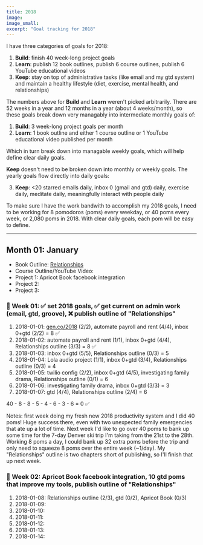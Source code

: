 ```yaml
---
title: 2018
image:
image_small:
excerpt: "Goal tracking for 2018"
---
```


I have three categories of goals for 2018:

1. **Build**: finish 40 week-long project goals
2. **Learn**: publish 12 book outlines, publish 6 course outlines, publish 6 YouTube educational videos
3. **Keep**: stay on top of administrative tasks (like email and my gtd system) and maintain a healthy lifestyle (diet, exercise, mental health, and relationships)

The numbers above for **Build** and **Learn** weren't picked arbitrarily. There are 52 weeks in a year and 12 months in a year (about 4 weeks/month), so these goals break down very managably into intermediate monthly goals of:

1. **Build**: 3 week-long project goals per month
2. **Learn**: 1 book outline and either 1 course outline or 1 YouTube educational video published per month

Which in turn break down into managable weekly goals, which will help define clear daily goals.

**Keep** doesn't need to be broken down into monthly or weekly goals. The yearly goals flow directly into daily goals:

3. **Keep**: <20 starred emails daily, inbox 0 (gmail and gtd) daily, exercise daily, meditate daily, meaningfully interact with people daily

To make sure I have the work bandwith to accomplish my 2018 goals, I need to be working for 8 pomodoros (poms) every weekday, or 40 poms every week, or 2,080 poms in 2018. With clear daily goals, each pom will be easy to define.

---

## Month 01: January

* Book Outline: [Relationships](/books/relationships)
* Course Outline/YouTube Video:
* Project 1: Apricot Book facebook integration
* Project 2:
* Project 3:

### 📅 Week 01: ✅ set 2018 goals, ✅ get current on admin work (email, gtd, groove), ❌ publish outline of "Relationships"

1. 2018-01-01: [gen.co/2018](http://gen.co/2018) (2/2), automate payroll and rent (4/4), inbox 0+gtd (2/2) = 8 ✅
2. 2018-01-02: automate payroll and rent (1/1), inbox 0+gtd (4/4), Relationships outline (3/3) = 8 ✅
3. 2018-01-03: inbox 0+gtd (5/5), Relationships outline (0/3) = 5
4. 2018-01-04: Lola audio project (1/1), inbox 0+gtd (3/4), Relationships outline (0/3) = 4
5. 2018-01-05: twilio config (2/2), inbox 0+gtd (4/5), investigating family drama, Relationships outline (0/1) = 6
6. 2018-01-06: investigating family drama, inbox 0+gtd (3/3) = 3
7. 2018-01-07: gtd (4/4), Relationships outline (2/4) = 6

40 - 8 - 8 - 5 - 4 - 6 - 3 - 6 = 0 ✅

Notes: first week doing my fresh new 2018 productivity system and I did 40 poms! Huge success there, even with two unexpected family emergencies that ate up a lot of time. Next week I'd like to go over 40 poms to bank up some time for the 7-day Denver ski trip I'm taking from the 21st to the 28th. Working 8 poms a day, I could bank up 32 extra poms before the trip and only need to squeeze 8 poms over the entire week (~1/day). My "Relationships" outline is two chapters short of publishing, so I'll finish that up next week.

### 📅 Week 02: Apricot Book facebook integration, 10 gtd poms that improve my tools, publish outline of "Relationships"

1. 2018-01-08: Relationships outline (2/3), gtd (0/2), Apricot Book (0/3)
2. 2018-01-09:
3. 2018-01-10:
4. 2018-01-11:
5. 2018-01-12:
6. 2018-01-13:
7. 2018-01-14:
